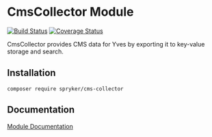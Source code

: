 # CmsCollector Module
[![Build Status](https://travis-ci.org/spryker/CmsCollector.svg)](https://travis-ci.org/spryker/CmsCollector)
[![Coverage Status](https://coveralls.io/repos/github/spryker/CmsCollector/badge.svg)](https://coveralls.io/github/spryker/CmsCollector)

CmsCollector provides CMS data for Yves by exporting it to key-value storage and search.

## Installation

```
composer require spryker/cms-collector
```

## Documentation

[Module Documentation](https://academy.spryker.com/developing_with_spryker/module_guide/content_management/cms/cms.html)
